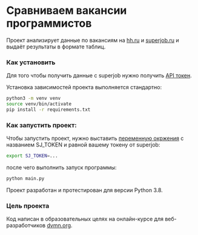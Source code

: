 # Сравниваем вакансии программистов

Проект анализирует данные по вакансиям на [hh.ru](https://hh.ru) и [superjob.ru](https://superjob.ru) и выдаёт результаты в формате таблиц.

### Как установить

Для того чтобы получить данные с superjob нужно получить [API токен](https://api.superjob.ru/#access_token).

Установка зависимостей проекта выполняется стандартно:

```sh
python3 -m venv venv
source venv/bin/activate
pip install -r requirements.txt
```

### Как запустить проект:

Чтобы запустить проект, нужно выставить [переменную окржения](https://ru.hexlet.io/courses/cli-basics/lessons/environment-variables/theory_unit) с названием SJ_TOKEN и равной вашему токену от superjob:

```sh
export SJ_TOKEN=...
```

после чего выполнить запуск программы:

```sh
python main.py
```

Проект разработан и протестирован для версии Python 3.8.

### Цель проекта

Код написан в образовательных целях на онлайн-курсе для веб-разработчиков [dvmn.org](https://dvmn.org/).